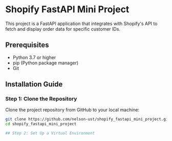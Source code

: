 # Shopify FastAPI Mini Project

This project is a FastAPI application that integrates with Shopify's API to fetch and display order data for specific customer IDs.

## Prerequisites

- Python 3.7 or higher
- pip (Python package manager)
- Git

## Installation Guide

### Step 1: Clone the Repository

Clone the project repository from GitHub to your local machine:

```bash
git clone https://github.com/nelson-ust/shopify_fastapi_mini_project.git
cd shopify_fastapi_mini_project

## Step 2: Set Up a Virtual Environment
